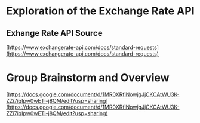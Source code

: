# Exploration of the Exchange Rate API

## Exhange Rate API Source
[https://www.exchangerate-api.com/docs/standard-requests](https://www.exchangerate-api.com/docs/standard-requests)

# Group Brainstorm and Overview
[https://docs.google.com/document/d/1MR0XRfiNowjgJjCKCAtWU3K-ZZi7iqIpw0wETi-j8QM/edit?usp=sharing](https://docs.google.com/document/d/1MR0XRfiNowjgJjCKCAtWU3K-ZZi7iqIpw0wETi-j8QM/edit?usp=sharing)








